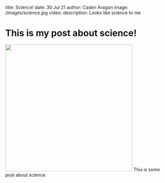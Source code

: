 title: Science!
date: 30 Jul 21
author: Caden Aragon
image: /images/science.jpg
video:
description: Looks like science to me


# This is my post about science!
<img src="images/science.jpg" style="width:400px">
This is some post about science.
